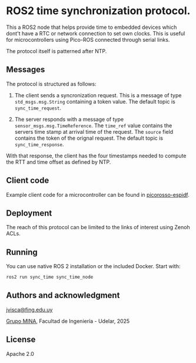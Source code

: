 # ROS2 time synchronization protocol.

This a ROS2 node that helps provide time to embedded devices which dont't have a RTC or network connection to set own clocks. This is useful for microcontrollers using Pico-ROS connected through serial links.

The protocol itself is patterned after NTP.

## Messages

The protocol is structured as follows:

1. The client sends a syncronization request.
    This is a message of type `std_msgs.msg.String` containing a token value. The default topic is `sync_time_request`.

1. The server responds with a message of type `sensor_msgs.msg.TimeReference`.
    The `time_ref` value contains the servers time stamp at arrival time of the request. The `source` field contains the token of the orignal request. The default topic is `sync_time_response`.

With that response, the client has the four timestamps needed to compute the RTT and time offset as defined by NTP.

## Client code

Example client code for a microcontroller can be found in [picorosso-espidf](https://github.com/xopxe/picorosso-espidf/blob/main/src/sync_time.cpp).

## Deployment

The reach of this protocol can be limited to the links of interest using Zenoh ACLs.

## Running

You can use native ROS 2 installation or the included Docker. Start with:

```sh
ros2 run sync_time sync_time_node
```

## Authors and acknowledgment

<jvisca@fing.edu.uy>

[Grupo MINA](https://www.fing.edu.uy/inco/grupos/mina/), Facultad de Ingeniería - Udelar, 2025

## License

Apache 2.0
